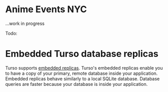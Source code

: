 # Anime Events NYC

...work in progress

Todo:

# Embedded Turso database replicas

Turso supports [embedded replicas](https://blog.turso.tech/introducing-embedded-replicas-deploy-turso-anywhere-2085aa0dc242). Turso's embedded replicas enable you to have a copy of your primary, remote database inside your application. Embedded replicas behave similarly to a local SQLite database. Database queries are faster because your database is inside your application.
